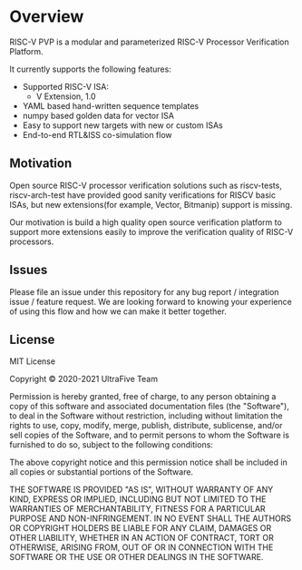 # Overview

RISC-V PVP is a modular and parameterized RISC-V Processor Verification Platform.

It currently supports the following features:

- Supported RISC-V ISA:
    - V Extension, 1.0
- YAML based hand-written sequence templates
- numpy based golden data for vector ISA
- Easy to support new targets with new or custom ISAs
- End-to-end RTL&ISS co-simulation flow

## Motivation

Open source RISC-V processor verification solutions such as riscv-tests,
riscv-arch-test have provided good sanity verifications for RISCV basic ISAs,
but new extensions(for example, Vector, Bitmanip) support is missing.

Our motivation is build a high quality open source verification platform to
support more extensions easily to improve the verification quality of RISC-V
processors.

## Issues

Please file an issue under this repository for any bug report / integration
issue / feature request. We are looking forward to knowing your experience of
using this flow and how we can make it better together.

## License

MIT License

Copyright © 2020-2021 UltraFive Team

Permission is hereby granted, free of charge, to any person obtaining a copy of this software and associated documentation files (the "Software"), to deal in the Software without restriction, including without limitation the rights to use, copy, modify, merge, publish, distribute, sublicense, and/or sell copies of the Software, and to permit persons to whom the Software is furnished to do so, subject to the following conditions:

The above copyright notice and this permission notice shall be included in all copies or substantial portions of the Software.

THE SOFTWARE IS PROVIDED "AS IS", WITHOUT WARRANTY OF ANY KIND, EXPRESS OR IMPLIED, INCLUDING BUT NOT LIMITED TO THE WARRANTIES OF MERCHANTABILITY, FITNESS FOR A PARTICULAR PURPOSE AND NON-INFRINGEMENT. IN NO EVENT SHALL THE AUTHORS OR COPYRIGHT HOLDERS BE LIABLE FOR ANY CLAIM, DAMAGES OR OTHER LIABILITY, WHETHER IN AN ACTION OF CONTRACT, TORT OR OTHERWISE, ARISING FROM, OUT OF OR IN CONNECTION WITH THE SOFTWARE OR THE USE OR OTHER DEALINGS IN THE SOFTWARE.